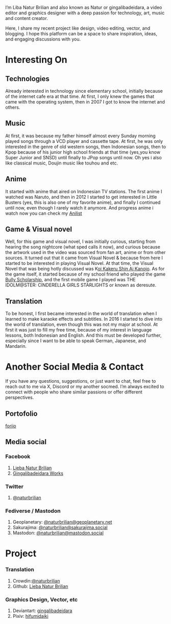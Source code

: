 I’m Liba Natur Brilian and also known as Natur or gingalibadeidara, a video editor and graphics designer with a deep passion for technology, art, music and content creator.

Here, I share my recent project like design, video editing, vector, and blogging. I hope this platform can be a space to share inspiration, ideas, and engaging discussions with you.

# Interesting On #

## Technologies ##
Already interested in technology since elementary school, initially because of the internet cafe era at that time. At first, I only knew the games that came with the operating system, then in 2007 I got to know the internet and others.

## Music ##
At first, it was because my father himself almost every Sunday morning played songs through a VCD player and cassette tape. At first, he was only interested in the genre of old western songs, then Indonesian songs, then to Kpop because of his junior high school friends at that time (yes,you know Super Junior and SNSD) until finally to JPop songs until now. Oh yes i also like classical music, Doujin music like touhou and etc.

## Anime ##
It started with anime that aired on Indonesian TV stations. The first anime I watched was Naruto, and then in 2012 I started to get interested in Little Busters (yes, this is also one of my favorite anime), and finally I continued until now, even though I rarely watch it anymore. And progress anime i watch now you can check my [Anilist](https://anilist.co/user/naturbrilian/)

## Game & Visual novel ##
Well, for this game and visual novel, I was initially curious, starting from hearing the song nightcore (what sped calls it now), and curious because the artwork used in the video was sourced from fan art, anime or from other sources. It turned out that it came from Visual Novel & because from here I started to be interested in playing Visual Novel. At that time, the Visual Novel that was being hotly discussed was K[oi Kakeru Shin Ai Kanojo](https://store.steampowered.com/app/2242710/Koi_x_Shin_Ai_Kanojo/). As for the game itself, it started because of my school friend who played the game [Bully Scholarship](https://store.steampowered.com/app/12200/Bully_Scholarship_Edition/), and the first mobile game I played was THE IDOLM@STER: CINDERELLA GIRLS STARLIGHTS or known as deresute.

## Translation ##
To be honest, I first became interested in the world of translation when I learned to make karaoke effects and subtitles. In 2016 I started to dive into the world of translation, even though this was not my major at school. At first it was just to fill my free time, because of my interest in language lessons, both Indonesian and English. And this must be developed further, especially since I want to be able to speak German, Japanese, and Mandarin.

# Another Social Media & Contact #
If you have any questions, suggestions, or just want to chat, feel free to reach out to me via X, Discord or my another socmed. I’m always excited to connect with people who share similar passions or offer different perspectives.

## Portofolio ##
[foriio](https://foriio.com/naturbrilian)

## Media social ##

### Facebook ###
1. [Lieba Natur Brilian](https://www.facebook.com/naturbrilian28)
2. [Gingalibadeidara Works](https://fb.me/gingalibadeidara.works)

### Twitter ###
1. [@naturbrilian](https://twitter.com/naturbrilian)

### Fediverse / Mastodon ###
1. Geoplanetary: [@naturbrilian@geoplanetary.net](https://geoplanetary.net/@naturbrilian)
2. Sakurajima: [@naturbrilian@sakurajima.social](https://sakurajima.social/@naturbrilian)
3. Mastodon: [@naturbrilian@mastodon.social](https://mastodon.social/@naturbrilian)

# Project #
### Translation ###
1. Crowdin:[@naturbrilian](https://crowdin.com/profile/naturbrilian)
2. Github: [Lieba Natur Brilian](https://github.com/naturbrilian)

### Graphics Design, Vector, etc ###
1. Deviantart: [gingalibadeidara](https://deviantart.com/gingalibadeidara)
2. Pixiv: [hifumidaiki](https://pixiv.me/hifumidaiki)
